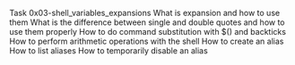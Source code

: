 Task 0x03-shell_variables_expansions
What is expansion and how to use them
What is the difference between single and double quotes and how to use them properly
How to do command substitution with $() and backticks
How to perform arithmetic operations with the shell
How to create an alias
How to list aliases
How to temporarily disable an alias
